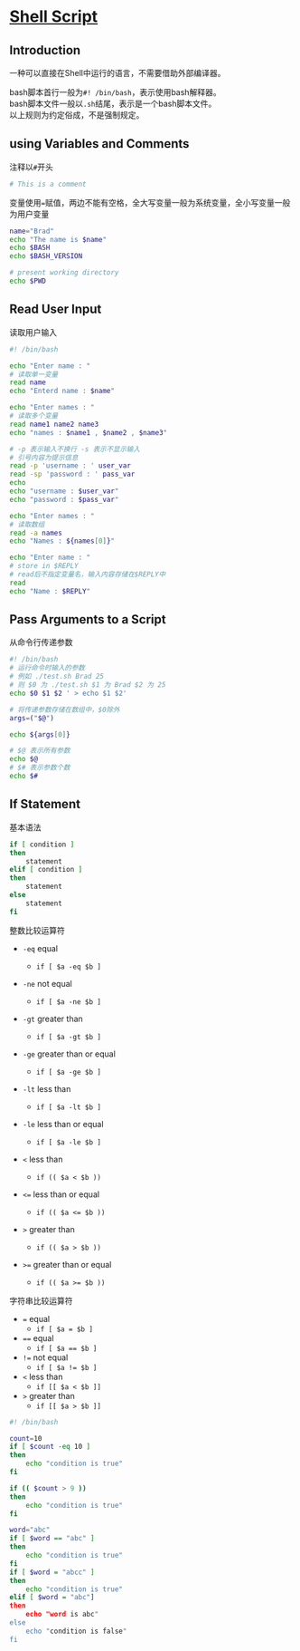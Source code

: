 # [Shell Script](https://www.youtube.com/playlist?list=PLS1QulWo1RIYmaxcEqw5JhK3b-6rgdWO_)

## Introduction

一种可以直接在Shell中运行的语言，不需要借助外部编译器。

bash脚本首行一般为`#! /bin/bash`，表示使用bash解释器。  
bash脚本文件一般以`.sh`结尾，表示是一个bash脚本文件。  
以上规则为约定俗成，不是强制规定。

## using Variables and Comments

注释以`#`开头

```bash
# This is a comment
```

变量使用`=`赋值，两边不能有空格，全大写变量一般为系统变量，全小写变量一般为用户变量

```bash
name="Brad"
echo "The name is $name"
echo $BASH
echo $BASH_VERSION

# present working directory
echo $PWD
```

## Read User Input

读取用户输入

```bash
#! /bin/bash

echo "Enter name : "
# 读取单一变量
read name
echo "Enterd name : $name"

echo "Enter names : "
# 读取多个变量
read name1 name2 name3
echo "names : $name1 , $name2 , $name3"

# -p 表示输入不换行 -s 表示不显示输入
# 引号内容为提示信息
read -p 'username : ' user_var
read -sp 'password : ' pass_var
echo
echo "username : $user_var"
echo "password : $pass_var"

echo "Enter names : "
# 读取数组
read -a names
echo "Names : ${names[0]}"

echo "Enter name : "
# store in $REPLY
# read后不指定变量名，输入内容存储在$REPLY中
read
echo "Name : $REPLY"
```

## Pass Arguments to a Script

从命令行传递参数

```bash
#! /bin/bash
# 运行命令时输入的参数
# 例如 ./test.sh Brad 25
# 则 $0 为 ./test.sh $1 为 Brad $2 为 25
echo $0 $1 $2 ' > echo $1 $2'

# 将传递参数存储在数组中，$0除外
args=("$@")

echo ${args[0]}

# $@ 表示所有参数
echo $@
# $# 表示参数个数
echo $#
```

## If Statement

基本语法
```bash
if [ condition ]
then
    statement
elif [ condition ]
then
    statement
else
    statement
fi
```

整数比较运算符
- `-eq` equal
    - `if [ $a -eq $b ]`
- `-ne` not equal
    - `if [ $a -ne $b ]`
- `-gt` greater than
    - `if [ $a -gt $b ]`
- `-ge` greater than or equal
    - `if [ $a -ge $b ]`
- `-lt` less than
    - `if [ $a -lt $b ]`
- `-le` less than or equal
    - `if [ $a -le $b ]`

- `<` less than
    - `if (( $a < $b ))`
- `<=` less than or equal
    - `if (( $a <= $b ))`
- `>` greater than
    - `if (( $a > $b ))`
- `>=` greater than or equal
    - `if (( $a >= $b ))`

字符串比较运算符
- `=` equal
    - `if [ $a = $b ]`
- `==` equal
    - `if [ $a == $b ]`
- `!=` not equal
    - `if [ $a != $b ]`
- `<` less than
    - `if [[ $a < $b ]]`
- `>` greater than
    - `if [[ $a > $b ]]`

```bash
#! /bin/bash

count=10
if [ $count -eq 10 ]
then
    echo "condition is true"
fi

if (( $count > 9 ))
then
    echo "condition is true"
fi

word="abc"
if [ $word == "abc" ]
then
    echo "condition is true"
fi
if [ $word = "abcc" ]
then
    echo "condition is true"
elif [ $word = "abc"]
then
    echo "word is abc"
else
    echo "condition is false"
fi
```